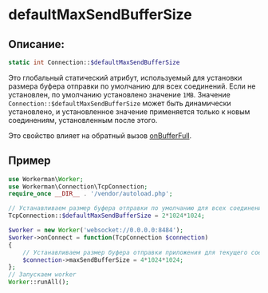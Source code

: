 # defaultMaxSendBufferSize
## Описание:
```php
static int Connection::$defaultMaxSendBufferSize
```

Это глобальный статический атрибут, используемый для установки размера буфера отправки по умолчанию для всех соединений. Если не установлен, по умолчанию установлено значение ```1MB```. Значение ```Connection::$defaultMaxSendBufferSize``` может быть динамически установлено, и установленное значение применяется только к новым соединениям, установленным после этого.

Это свойство влияет на обратный вызов [onBufferFull](../worker/on-buffer-full.md).

## Пример

```php
use Workerman\Worker;
use Workerman\Connection\TcpConnection;
require_once __DIR__ . '/vendor/autoload.php';

// Устанавливаем размер буфера отправки по умолчанию для всех соединений
TcpConnection::$defaultMaxSendBufferSize = 2*1024*1024;

$worker = new Worker('websocket://0.0.0.0:8484');
$worker->onConnect = function(TcpConnection $connection)
{
    // Устанавливаем размер буфера отправки приложения для текущего соединения, перекрывая значение по умолчанию
    $connection->maxSendBufferSize = 4*1024*1024;
};
// Запускаем worker
Worker::runAll();
```

